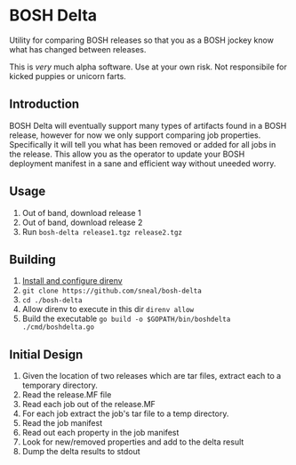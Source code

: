 # BOSH Delta

Utility for comparing BOSH releases so that you as a BOSH jockey know what has
changed between releases.

This is _very_ much alpha software. Use at your own risk. Not responsibile for
kicked puppies or unicorn farts.

## Introduction

BOSH Delta will eventually support many types of artifacts found in a BOSH
release, however for now we only support comparing job properties. Specifically
it will tell you what has been removed or added for all jobs in the release.
This allow you as the operator to update your BOSH deployment manifest in a
sane and efficient way without uneeded worry. 

## Usage

1. Out of band, download release 1
2. Out of band, download release 2
3. Run `bosh-delta release1.tgz release2.tgz`

## Building

1. [Install and configure direnv](http://direnv.net/)
2. `git clone https://github.com/sneal/bosh-delta`
3. `cd ./bosh-delta`
4. Allow direnv to execute in this dir `direnv allow`
5. Build the executable `go build -o $GOPATH/bin/boshdelta ./cmd/boshdelta.go`

## Initial Design

1. Given the location of two releases which are tar files, extract each
to a temporary directory.
2. Read the release.MF file
3. Read each job out of the release.MF
4. For each job extract the job's tar file to a temp directory.
5. Read the job manifest
6. Read out each property in the job manifest
7. Look for new/removed properties and add to the delta result
8. Dump the delta results to stdout
